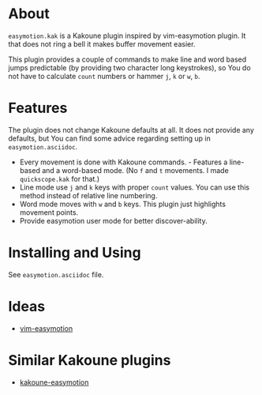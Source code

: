 # About

`easymotion.kak` is a Kakoune plugin inspired by vim-easymotion
plugin. It that does not ring a bell it makes buffer movement easier.

This plugin provides a couple of commands to make line and word based
jumps predictable (by providing two character long keystrokes), so You
do not have to calculate `count` numbers or hammer `j`, `k` or `w`, `b`.

# Features

The plugin does not change Kakoune defaults at all. It does not provide
any defaults, but You can find some advice regarding setting up in
`easymotion.asciidoc`.
 - Every movement is done with Kakoune
 commands.  - Features a line-based and a word-based mode. (No `f` and
 `t` movements. I
made `quickscope.kak` for that.)
 - Line mode use `j` and `k` keys with proper `count` values. You can
 use this
method instead of relative line numbering.
 - Word mode moves with `w` and `b` keys. This plugin just highlights
 movement
points.
 - Provide easymotion user mode for better discover-ability.

# Installing and Using

See `easymotion.asciidoc` file.

# Ideas
 - [vim-easymotion](https://github.com/easymotion/vim-easymotion)

# Similar Kakoune plugins
 - [kakoune-easymotion](https://github.com/danr/kakoune-easymotion)

